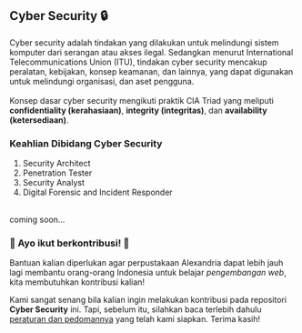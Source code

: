 ## Cyber Security 🔒
Cyber security adalah tindakan yang dilakukan untuk melindungi sistem komputer dari serangan atau akses ilegal. Sedangkan menurut International Telecommunications Union (ITU), tindakan cyber security mencakup peralatan, kebijakan, konsep keamanan, dan lainnya, yang dapat digunakan untuk melindungi organisasi, dan aset pengguna.
<br><br>
Konsep dasar cyber security mengikuti praktik CIA Triad yang meliputi <b>confidentiality (kerahasiaan)</b>, <b>integrity (integritas)</b>, dan <b>availability (ketersediaan)</b>.

### Keahlian Dibidang Cyber Security
1. Security Architect
2. Penetration Tester
3. Security Analyst
4. Digital Forensic and Incident Responder

<br>
coming soon...

### 🤩 Ayo ikut berkontribusi! 🤩

Bantuan kalian diperlukan agar perpustakaan Alexandria dapat lebih jauh lagi membantu orang-orang Indonesia untuk belajar _pengembangan web_, kita membutuhkan kontribusi kalian!

Kami sangat senang bila kalian ingin melakukan kontribusi pada repositori **Cyber Security** ini. Tapi, sebelum itu, silahkan baca terlebih dahulu [peraturan dan pedomannya](CONTRIBUTING.md) yang telah kami siapkan. Terima kasih!
